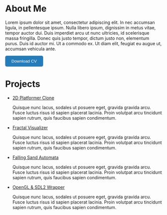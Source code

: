 # About Me
Lorem ipsum dolor sit amet, consectetur adipiscing elit. In nec accumsan ligula, in pellentesque ipsum. Nulla libero ipsum, dignissim in metus vitae, tempor auctor dui. Duis imperdiet arcu ut nunc ultricies, id scelerisque massa fringilla. Donec quis justo tempor, dictum justo non, elementum purus. Duis id auctor mi. Ut a commodo ex. Ut diam elit, feugiat eu augue ut, accumsan vehicula ante.

<a href="files/cv.pdf" download="cv-aron-bertalan.pdf">
    <button style="background-color: #267CB9; color: white; padding: 10px 20px; border: none; border-radius: 5px; cursor: pointer;">
        Download CV
    </button>
</a>


# Projects

- [2D Platformer Clone](https://github.com/bertalanaron/prog1_nhz)
    
    Quisque nunc lacus, sodales ut posuere eget, gravida gravida arcu. Fusce luctus risus id sapien placerat lacinia. Proin volutpat arcu tincidunt sapien rutrum, quis faucibus sapien condimentum. 

- [Fractal Visualizer](https://github.com/bertalanaron/gpgpu)
    
    Quisque nunc lacus, sodales ut posuere eget, gravida gravida arcu. Fusce luctus risus id sapien placerat lacinia. Proin volutpat arcu tincidunt sapien rutrum, quis faucibus sapien condimentum. 

- [Falling Sand Automata](https://github.com/bertalanaron/cellular-automata)
    
    Quisque nunc lacus, sodales ut posuere eget, gravida gravida arcu. Fusce luctus risus id sapien placerat lacinia. Proin volutpat arcu tincidunt sapien rutrum, quis faucibus sapien condimentum. 

- [OpenGL & SDL2 Wrapper](https://github.com/bertalanaron/3d-graphics)
    
    Quisque nunc lacus, sodales ut posuere eget, gravida gravida arcu. Fusce luctus risus id sapien placerat lacinia. Proin volutpat arcu tincidunt sapien rutrum, quis faucibus sapien condimentum. 
